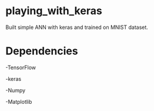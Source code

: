 # playing_with_keras
Built simple ANN with keras and trained on MNIST dataset.


# Dependencies 

-TensorFlow 

-keras 

-Numpy 

-Matplotlib 

